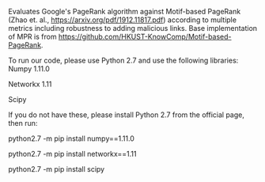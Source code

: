 Evaluates Google's PageRank algorithm against Motif-based PageRank (Zhao et. al., https://arxiv.org/pdf/1912.11817.pdf) according to multiple metrics including robustness to adding malicious links. Base implementation of MPR is from https://github.com/HKUST-KnowComp/Motif-based-PageRank.

To run our code, please use Python 2.7 and use the following libraries:
Numpy 1.11.0

Networkx 1.11

Scipy

If you do not have these, please install Python 2.7 from the official page, then run:

python2.7 -m pip install numpy==1.11.0

python2.7 -m pip install networkx==1.11

python2.7 -m pip install scipy
